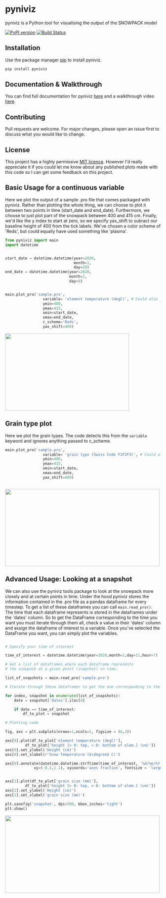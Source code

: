 # pyniviz

pyniviz is a Python tool for visualising the output of the SNOWPACK model 

[![PyPI version](https://badge.fury.io/py/pyniviz.svg)](https://badge.fury.io/py/pyniviz)   [![Build Status](https://travis-ci.org/robbiemallett/pyniviz.svg?branch=master)](https://travis-ci.org/robbiemallett/pyniviz)

## Installation

Use the package manager [pip](https://pip.pypa.io/en/stable/) to install pyniviz.

```bash
pip install pyniviz
```
## Documentation & Walkthrough

You can find full documentation for pyniviz [here](https://pyniviz.readthedocs.io/en/latest/) and a walkthrough video [here](https://www.youtube.com/watch?v=WXEUVK0xgfY).

## Contributing
Pull requests are welcome. For major changes, please open an issue first to discuss what you would like to change.

## License
This project has a highly permissive [MIT licence](https://github.com/robbiemallett/pyniviz/blob/master/LICENCE.txt). However I'd really appreciate it if you could let me know about any published plots made with this code so I can get some feedback on this project.

## Basic Usage for a continuous variable

Here we plot the output of a sample .pro file that comes packaged with pyniviz. Rather than plotting the whole thing, we can choose to plot it between two points in time (start_date and end_date). Furthermore, we choose to just plot part of the snowpack between 400 and 415 cm. Finally, we'd like the y index to start at zero, so we specify yax_shift to subract our baseline height of 400 from the tick labels. We've chosen a color scheme of 'Reds', but could equally have used something like 'plasma'.

```python
from pyniviz import main
import datetime


start_date = datetime.datetime(year=2020,
                               month=1,
                               day=29)
end_date = datetime.datetime(year=2020,
                             month=2,
                             day=8)


main.plot_pro('sample.pro',
                 variable= 'element temperature (degC)', # Could also just be 'temperature'
                 ymin=400,
                 ymax=415,
                 xmin=start_date,
                 xmax=end_date,
                 c_scheme='Reds',
                 yax_shift=400)
```
<img src="https://github.com/robbiemallett/pyniviz/blob/master/examples/temp_fig.png" width="400" height="250">

## Grain type plot

Here we plot the grain types. The code detects this from the ```variable``` keyword and ignores anything passed to c_scheme. 

```python
main.plot_pro('sample.pro',
                 variable= 'grain type (Swiss Code F1F2F3)', # Could also just be 'grain type'
                 ymin=400,
                 ymax=415,
                 xmin=start_date,
                 xmax=end_date,
                 yax_shift=400)
                 
```
<img src="https://github.com/robbiemallett/pyniviz/blob/master/examples/gt_fig.png" width="500" height="250">

## Advanced Usage: Looking at a snapshot

We can also use the pyniviz tools package to look at the snowpack more closely and at certain points in time. Under the hood pyniviz stores the information contained in the .pro file as a pandas dataframe for every timestep. To get a list of these dataframes you can call ```main.read_pro()```. The time that each dataframe represents is stored in the dataframes under the 'dates' column. So to get the DataFrame corresponding to the time you want you must iterate through them all, check a value in their 'dates' column and assign the dataframe of interest to a variable. Once you've selected the DataFrame you want, you can simply plot the variables.

```python

# Specify your time of interest

time_of_interest = datetime.datetime(year=2020,month=2,day=11,hour=7)

# Get a list of dataframes where each dataframe represents
# the snowpack at a given point (snapshot) in time.

list_of_snapshots = main.read_pro('sample.pro')

# Iterate through these dataframes to get the one corresponding to the time of interest

for index, snapshot in enumerate(list_of_snapshots):
    date = snapshot['dates'].iloc[0]

    if date == time_of_interest:
        df_to_plot = snapshot 

# Plotting code

fig, axs = plt.subplots(nrows=1,ncols=2, figsize = (6,3))

axs[0].plot(df_to_plot['element temperature (degC)'],
         df_to_plot['height [> 0: top, < 0: bottom of elem.] (cm)'])
axs[0].set_ylabel('Height (cm)')
axs[0].set_xlabel(r'Snow Temperature ($\degree$ C)')

axs[0].annotate(datetime.datetime.strftime(time_of_interest, '%d/%m/%Y %H:%M'),
             xy=(-0.2,1.1), xycoords='axes fraction', fontsize = 'large')


axs[1].plot(df_to_plot['grain size (mm)'],
         df_to_plot['height [> 0: top, < 0: bottom of elem.] (cm)'])
axs[1].set_ylabel('Height (cm)')
axs[1].set_xlabel('grain size (mm)')

plt.savefig('snapshot', dpi=500, bbox_inches='tight')
plt.show()

```
<img src="https://github.com/robbiemallett/pyniviz/blob/master/examples/snapshot.png" width="500" height="250">

